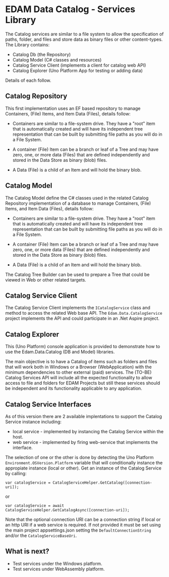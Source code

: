 # EDAM Data Catalog - Services Library

The Catalog services are similar to a file system to allow the specification of
paths, folder, and files and store data as binary files or other content-types.
The Library contains:

- Catalog Db (the Repository)
- Catalog Model (C# classes and resources)
- Catalog Service Client (implements a client for catalog web API)
- Catalog Explorer (Uno Platform App for testing or adding data)

Details of each follow.

## Catalog Repository
This first implementation uses an EF based repository to manage Containers,
(File) Items, and Item Data (Files), details follow:

- Containers are similar to a file-system drive.  They have a "root" item that
is automatically created and will have its independent tree representation that
can be built by submitting file paths as you will do in a File System.

- A container (File) Item can be a branch or leaf of a Tree and may have zero,
one, or more data (Files) that are defined independently and stored in the
Data Store as binary (blob) files.

- A Data (File) is a child of an Item and will hold the binary blob.

## Catalog Model
The Catalog Model define the C# classes used in the related Catalog Repository
implementation of a database to manage Containers, (File) Items, and Item Data
(Files), details follow:

- Containers are similar to a file-system drive.  They have a "root" item that
is automatically created and will have its independent tree representation that
can be built by submitting file paths as you will do in a File System.

- A container (File) Item can be a branch or leaf of a Tree and may have zero,
one, or more data (Files) that are defined independently and stored in the Data
Store as binary (blob) files.

- A Data (File) is a child of an Item and will hold the binary blob.
  
The Catalog Tree Builder can be used to prepare a Tree that could be viewed in
Web or other related targets.

## Catalog Service Client

The Catalog Service Client implements the `ICatalogService` class and method to
access the related Web base API.  The `Edam.Data.CatalogService` project
implements the API and could participate in an .Net Aspire project.

## Catalog Explorer

This (Uno Platform) console application is provided to demonstrate how to use
the Edam.Data.Catalog (DB and Model) libraries.

The main objective is to have a Catalog of items such as folders and files that
will work both in Windows or a Browser (WebApplication) with the minimum
dependencies to other external (paid) services.  The (TO-BE) Catalog Services
API will include all the expected functionality to allow access to file and
folders for EDAM Projects but still these services should be independent and its
functionality applicable to any application.

## Catalog Service Interfaces
As of this version there are 2 available implentations to support the Catalog
Service instance including:

- local service - implemented by instancing the Catalog Service within the
host.
- web service - implemented by firing web-service that implements the
interface.

The selection of one or the other is done by detecting the Uno Platform
`Environment.OSVersion.Platform` variable that will conditionally instance the
appropiate instance (local or other).  Get an instance of the Catalog Service by
calling:

```
var catalogService = CatalogServiceHelper.GetCatalog([connection-uri]);
```

or

```
var catalogService = await CatalogServiceHelper.GetCatalogAsync([connection-uri]);
```

Note that the optional connection URI can be a connection string if local or an
http URI if a web service is required.  If not provided it must be set using
the main project appsettings.json setting the `DefaultConnectionString` and/or
the `CatalogServiceBaseUri`.

## What is next?

- Test services under the Windows platform.
- Test services under WebAssembly platform.
